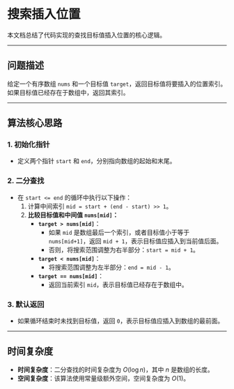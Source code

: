 # 搜索插入位置

本文档总结了代码实现的查找目标值插入位置的核心逻辑。

---

## 问题描述

给定一个有序数组 `nums` 和一个目标值 `target`，返回目标值将要插入的位置索引。如果目标值已经存在于数组中，返回其索引。

---

## 算法核心思路

### 1. 初始化指针
- 定义两个指针 `start` 和 `end`，分别指向数组的起始和末尾。

### 2. 二分查找
- 在 `start <= end` 的循环中执行以下操作：
    1. 计算中间索引 `mid = start + (end - start) >> 1`。
    2. **比较目标值和中间值 `nums[mid]`：**
        - **`target > nums[mid]`**：
            - 如果 `mid` 是数组最后一个索引，或者目标值小于等于 `nums[mid+1]`，返回 `mid + 1`，表示目标值应插入到当前值后面。
            - 否则，将搜索范围调整为右半部分：`start = mid + 1`。
        - **`target < nums[mid]`**：
            - 将搜索范围调整为左半部分：`end = mid - 1`。
        - **`target == nums[mid]`**：
            - 返回当前索引 `mid`，表示目标值已经存在于数组中。

### 3. 默认返回
- 如果循环结束时未找到目标值，返回 `0`，表示目标值应插入到数组的最前面。

---

## 时间复杂度

- **时间复杂度**：二分查找的时间复杂度为 $O(\log n)$，其中 $n$ 是数组的长度。
- **空间复杂度**：该算法使用常量级额外空间，空间复杂度为 $O(1)$。
